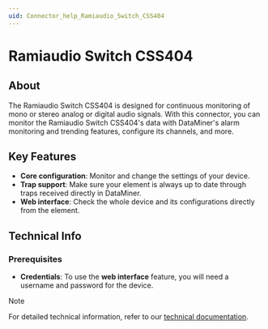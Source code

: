 ```yaml
---
uid: Connector_help_Ramiaudio_Switch_CSS404
---
```


# Ramiaudio Switch CSS404

## About

The Ramiaudio Switch CSS404 is designed for continuous monitoring of mono or stereo analog or digital audio signals. With this connector, you can monitor the Ramiaudio Switch CSS404's data with DataMiner's alarm monitoring and trending features, configure its channels, and more.

## Key Features

- **Core configuration**: Monitor and change the settings of your device.
- **Trap support**: Make sure your element is always up to date through traps received directly in DataMiner.
- **Web interface**: Check the whole device and its configurations directly from the element.

## Technical Info

### Prerequisites

- **Credentials**: To use the **web interface** feature, you will need a username and password for the device.

> [!NOTE]
> For detailed technical information, refer to our [technical documentation](xref:Connector_help_Ramiaudio_Switch_CSS404_Technical).

